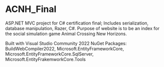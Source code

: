 # ACNH_Final
ASP.NET MVC project for C# certification final; Includes serialization, database manipulation, Razer, C#. Purpose of website is to be an index for the social simulation game Animal Crossing New Horizons.

Built with Visual Studio Community 2022
NuGet Packages: BuildWebCompiler2022, Microsoft.EntityFrameworkCore, Microsoft.EntityFrameworkCore.SqlServer, Microsoft.EntityFrakemworkCore.Tools
